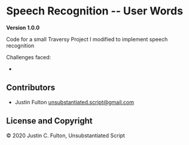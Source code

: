 # Speech Recognition -- User Words

**Version 1.0.0**

Code for a small Traversy Project I modified to implement speech recognition

Challenges faced:

-

## Contributors

- Justin Fulton <unsubstantiated.script@gmail.com>

## License and Copyright

© 2020 Justin C. Fulton, Unsubstantiated Script
